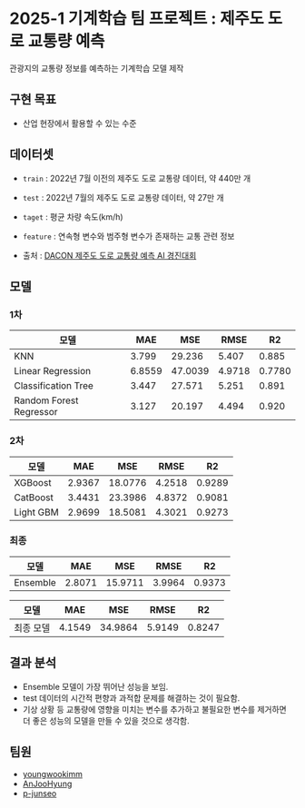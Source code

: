 # 2025-1 기계학습 팀 프로젝트 : 제주도 도로 교통량 예측
관광지의 교통량 정보를 예측하는 기계학습 모델 제작

## 구현 목표
* 산업 현장에서 활용할 수 있는 수준


## 데이터셋
- `train` : 2022년 7월 이전의 제주도 도로 교통량 데이터, 약 440만 개
- `test` : 2022년 7월의 제주도 도로 교통량 데이터, 약 27만 개
- `taget` : 평균 차량 속도(km/h)
- `feature` : 연속형 변수와 범주형 변수가 존재하는 교통 관련 정보

- 출처 : [DACON 제주도 도로 교통량 예측 AI 경진대회](https://dacon.io/competitions/official/235985/data)

## 모델

### 1차 
|모델|MAE|MSE|RMSE|R2|
|---|---|---|---|---|
|KNN|3.799|29.236|5.407|0.885|
|Linear Regression|6.8559|47.0039|4.9718|0.7780|
|Classification Tree|3.447|27.571|5.251|0.891|
|Random Forest Regressor|3.127|20.197|4.494|0.920|

### 2차
|모델|MAE|MSE|RMSE|R2|
|---|---|---|---|---|
|XGBoost|2.9367|18.0776|4.2518|0.9289|
|CatBoost|3.4431|23.3986|4.8372|0.9081|
|Light GBM|2.9699|18.5081|4.3021|0.9273|

### 최종
|모델|MAE|MSE|RMSE|R2|
|---|---|---|---|---|
|Ensemble|2.8071|15.9711|3.9964|0.9373|

|모델|MAE|MSE|RMSE|R2|
|---|---|---|---|---|
|최종 모델|4.1549|34.9864|5.9149|0.8247|

## 결과 분석
- Ensemble 모델이 가장 뛰어난 성능을 보임.
- test 데이터의 시간적 편향과 과적합 문제를 해결하는 것이 필요함.
- 기상 상황 등 교통량에 영향을 미치는 변수를 추가하고 불필요한 변수를 제거하면 더 좋은 성능의 모델을 만들 수 있을 것으로 생각함.

## 팀원
- [youngwookimm](https://github.com/youngwookimm)
- [AnJooHyung](https://github.com/AnJooHyung)
- [p-junseo](https://github.com/p-junseo)